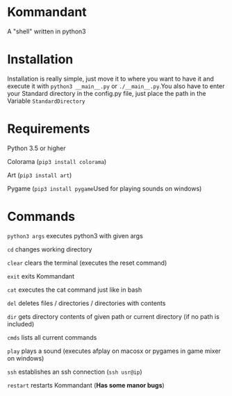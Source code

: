 # Kommandant
A "shell" written in python3

# Installation
Installation is really simple, just move it to where you want to have it and execute it with `python3 __main__.py` or `./__main__.py`.You also have to enter your Standard directory in the config.py file, just place the path in the Variable `StandardDirectory`

# Requirements

Python 3.5 or higher

Colorama (`pip3 install colorama`)

Art (`pip3 install art`)

Pygame (`pip3 install pygame`Used for playing sounds on windows)

# Commands

`python3 args` executes python3 with given args

`cd` changes working directory

`clear` clears the terminal (executes the reset command)

`exit` exits Kommandant

`cat` executes the cat command just like in bash

`del` deletes files / directories / directories with contents

`dir` gets  directory contents of given path or current directory (if no path is included)

`cmds` lists all current commands

`play` plays a sound (executes afplay on macosx or pygames in game mixer on windows)

`ssh` establishes an ssh connection (`ssh usr@ip`)

`restart` restarts Kommandant (**Has some manor bugs**)


